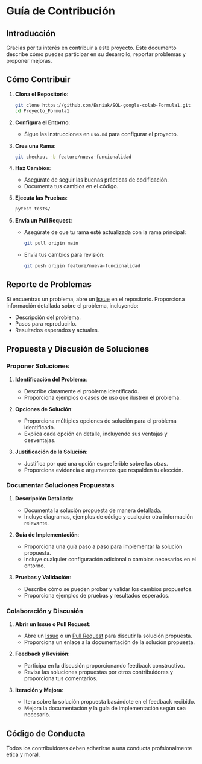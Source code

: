 # Guía de Contribución

## Introducción

Gracias por tu interés en contribuir a este proyecto. Este documento describe cómo puedes participar en su desarrollo, reportar problemas y proponer mejoras.

## Cómo Contribuir

1. **Clona el Repositorio**:
   ```bash
   git clone https://github.com/Esniak/SQL-google-colab-Formula1.git
   cd Proyecto_Formula1
   ```

2. **Configura el Entorno**:
   - Sigue las instrucciones en `uso.md` para configurar el proyecto.

3. **Crea una Rama**:
   ```bash
   git checkout -b feature/nueva-funcionalidad
   ```

4. **Haz Cambios**:
   - Asegúrate de seguir las buenas prácticas de codificación.
   - Documenta tus cambios en el código.

5. **Ejecuta las Pruebas**:
   ```bash
   pytest tests/
   ```

6. **Envía un Pull Request**:
   - Asegúrate de que tu rama esté actualizada con la rama principal:
     ```bash
     git pull origin main
     ```
   - Envía tus cambios para revisión:
     ```bash
     git push origin feature/nueva-funcionalidad
     ```

## Reporte de Problemas

Si encuentras un problema, abre un [Issue](https://github.com/<usuario>/<repositorio>/issues) en el repositorio. Proporciona información detallada sobre el problema, incluyendo:

- Descripción del problema.
- Pasos para reproducirlo.
- Resultados esperados y actuales.

## Propuesta y Discusión de Soluciones

### Proponer Soluciones

1. **Identificación del Problema**:
   - Describe claramente el problema identificado.
   - Proporciona ejemplos o casos de uso que ilustren el problema.

2. **Opciones de Solución**:
   - Proporciona múltiples opciones de solución para el problema identificado.
   - Explica cada opción en detalle, incluyendo sus ventajas y desventajas.

3. **Justificación de la Solución**:
   - Justifica por qué una opción es preferible sobre las otras.
   - Proporciona evidencia o argumentos que respalden tu elección.

### Documentar Soluciones Propuestas

1. **Descripción Detallada**:
   - Documenta la solución propuesta de manera detallada.
   - Incluye diagramas, ejemplos de código y cualquier otra información relevante.

2. **Guía de Implementación**:
   - Proporciona una guía paso a paso para implementar la solución propuesta.
   - Incluye cualquier configuración adicional o cambios necesarios en el entorno.

3. **Pruebas y Validación**:
   - Describe cómo se pueden probar y validar los cambios propuestos.
   - Proporciona ejemplos de pruebas y resultados esperados.

### Colaboración y Discusión

1. **Abrir un Issue o Pull Request**:
   - Abre un [Issue](https://github.com/<usuario>/<repositorio>/issues) o un [Pull Request](https://github.com/<usuario>/<repositorio>/pulls) para discutir la solución propuesta.
   - Proporciona un enlace a la documentación de la solución propuesta.

2. **Feedback y Revisión**:
   - Participa en la discusión proporcionando feedback constructivo.
   - Revisa las soluciones propuestas por otros contribuidores y proporciona tus comentarios.

3. **Iteración y Mejora**:
   - Itera sobre la solución propuesta basándote en el feedback recibido.
   - Mejora la documentación y la guía de implementación según sea necesario.

## Código de Conducta

Todos los contribuidores deben adherirse a una conducta profsionalmente etica y moral. 
